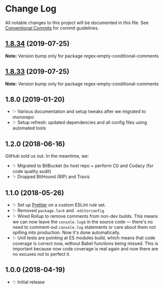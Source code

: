 # Change Log

All notable changes to this project will be documented in this file.
See [Conventional Commits](https://conventionalcommits.org) for commit guidelines.

## [1.8.34](https://gitlab.com/codsen/codsen/compare/regex-empty-conditional-comments@1.8.33...regex-empty-conditional-comments@1.8.34) (2019-07-25)

**Note:** Version bump only for package regex-empty-conditional-comments





## [1.8.33](https://gitlab.com/codsen/codsen/compare/regex-empty-conditional-comments@1.8.32...regex-empty-conditional-comments@1.8.33) (2019-07-25)

**Note:** Version bump only for package regex-empty-conditional-comments

## 1.8.0 (2019-01-20)

- ✨ Various documentation and setup tweaks after we migrated to monorepo
- ✨ Setup refresh: updated dependencies and all config files using automated tools

## 1.2.0 (2018-06-16)

GitHub sold us out. In the meantime, we:

- ✨ Migrated to BitBucket (to host repo + perform CI) and Codacy (for code quality audit)
- ✨ Dropped BitHound (RIP) and Travis

## 1.1.0 (2018-05-26)

- ✨ Set up [Prettier](https://prettier.io) on a custom ESLint rule set.
- ✨ Removed `package.lock` and `.editorconfig`
- ✨ Wired Rollup to remove comments from non-dev builds. This means we can now leave the `console.log`s in the source code — there's no need to comment-out `console.log` statements or care about them not spilling into production. Now it's done automatically.
- ✨ Unit tests are pointing at ES modules build, which means that code coverage is correct now, without Babel functions being missed. This is important because now code coverage is real again and now there are no excuses not to perfect it.

## 1.0.0 (2018-04-19)

- ✨ Initial release
